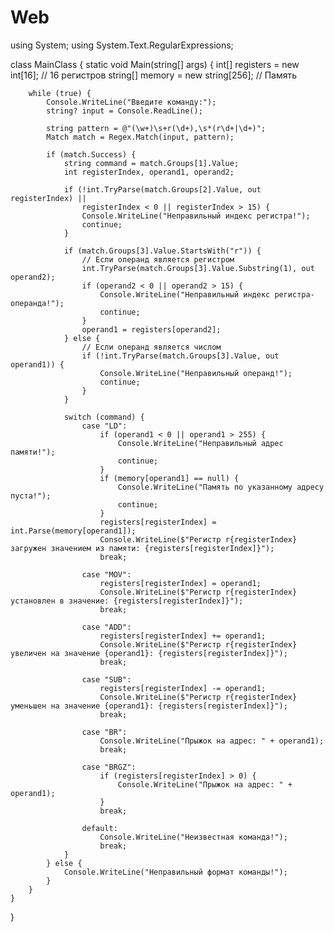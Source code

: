 # Web
using System;
using System.Text.RegularExpressions;

class MainClass {
    static void Main(string[] args) {
        int[] registers = new int[16]; // 16 регистров
        string[] memory = new string[256]; // Память

        while (true) {
            Console.WriteLine("Введите команду:");
            string? input = Console.ReadLine();
            
            string pattern = @"(\w+)\s+r(\d+),\s*(r\d+|\d+)";
            Match match = Regex.Match(input, pattern);

            if (match.Success) {
                string command = match.Groups[1].Value;
                int registerIndex, operand1, operand2;

                if (!int.TryParse(match.Groups[2].Value, out registerIndex) || 
                    registerIndex < 0 || registerIndex > 15) {
                    Console.WriteLine("Неправильный индекс регистра!");
                    continue;
                }

                if (match.Groups[3].Value.StartsWith("r")) {
                    // Если операнд является регистром
                    int.TryParse(match.Groups[3].Value.Substring(1), out operand2);
                    if (operand2 < 0 || operand2 > 15) {
                        Console.WriteLine("Неправильный индекс регистра-операнда!");
                        continue;
                    }
                    operand1 = registers[operand2];
                } else {
                    // Если операнд является числом
                    if (!int.TryParse(match.Groups[3].Value, out operand1)) {
                        Console.WriteLine("Неправильный операнд!");
                        continue;
                    }
                }

                switch (command) {
                    case "LD":
                        if (operand1 < 0 || operand1 > 255) {
                            Console.WriteLine("Неправильный адрес памяти!");
                            continue;
                        }
                        if (memory[operand1] == null) {
                            Console.WriteLine("Память по указанному адресу пуста!");
                            continue;
                        }
                        registers[registerIndex] = int.Parse(memory[operand1]);
                        Console.WriteLine($"Регистр r{registerIndex} загружен значением из памяти: {registers[registerIndex]}");
                        break;

                    case "MOV":
                        registers[registerIndex] = operand1;
                        Console.WriteLine($"Регистр r{registerIndex} установлен в значение: {registers[registerIndex]}");
                        break;

                    case "ADD":
                        registers[registerIndex] += operand1;
                        Console.WriteLine($"Регистр r{registerIndex} увеличен на значение {operand1}: {registers[registerIndex]}");
                        break;

                    case "SUB":
                        registers[registerIndex] -= operand1;
                        Console.WriteLine($"Регистр r{registerIndex} уменьшен на значение {operand1}: {registers[registerIndex]}");
                        break;

                    case "BR":
                        Console.WriteLine("Прыжок на адрес: " + operand1);
                        break;

                    case "BRGZ":
                        if (registers[registerIndex] > 0) {
                            Console.WriteLine("Прыжок на адрес: " + operand1);
                        }
                        break;

                    default:
                        Console.WriteLine("Неизвестная команда!");
                        break;
                }
            } else {
                Console.WriteLine("Неправильный формат команды!");
            }
        }
    }
}
